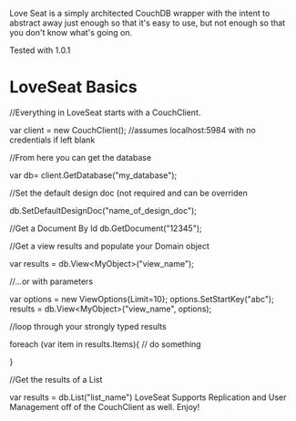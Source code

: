 Love Seat is a simply architected CouchDB wrapper with the intent to abstract away just 
enough so that it's easy to use, but not enough so that you don't know what's going on.

Tested with 1.0.1

LoveSeat Basics
=================

//Everything in LoveSeat starts with a CouchClient.

var client = new CouchClient(); //assumes localhost:5984 with no credentials if left blank

//From here you can get the database

var db= client.GetDatabase("my_database");

//Set the default design doc (not required and can be overriden

db.SetDefaultDesignDoc("name_of_design_doc"); 

//Get a Document By Id
db.GetDocument("12345"); 

//Get a view results and populate your Domain object

var results = db.View&lt;MyObject&gt;("view_name");

//...or with parameters

var options = new ViewOptions{Limit=10};
options.SetStartKey("abc");
results = db.View&lt;MyObject&gt;("view_name", options);

//loop through your strongly typed results

foreach (var item in results.Items){ 
// do something 

}

//Get the results of a List

var results = db.List("list_name")
LoveSeat Supports Replication and User Management off of the CouchClient as well.  Enjoy!


